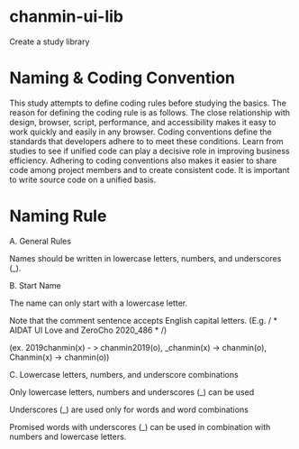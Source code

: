 # chanmin-ui-lib
 Create a study library

# Naming & Coding Convention
This study attempts to define coding rules before studying the basics.
The reason for defining the coding rule is as follows.
The close relationship with design, browser, script, performance, and accessibility makes it easy to work quickly and easily in any browser.
Coding conventions define the standards that developers adhere to to meet these conditions.
Learn from studies to see if unified code can play a decisive role in improving business efficiency.
Adhering to coding conventions also makes it easier to share code among project members and to create consistent code.
It is important to write source code on a unified basis.

# Naming Rule
A. General Rules

Names should be written in lowercase letters, numbers, and underscores (_).

B. Start Name

The name can only start with a lowercase letter.

Note that the comment sentence accepts English capital letters. (E.g. / * AIDAT UI Love and ZeroCho 2020_486 * /)

(ex. 2019chanmin(x) - > chanmin2019(o), _chanmin(x) -> chanmin(o), Chanmin(x) -> chanmin(o))

C. Lowercase letters, numbers, and underscore combinations

Only lowercase letters, numbers and underscores (_) can be used

Underscores (_) are used only for words and word combinations

Promised words with underscores (_) can be used in combination with numbers and lowercase letters.
